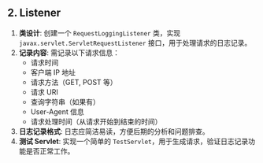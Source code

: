 ## 2. Listener

1. **类设计**: 创建一个 `RequestLoggingListener` 类，实现 `javax.servlet.ServletRequestListener` 接口，用于处理请求的日志记录。
2. **记录内容**: 需记录以下请求信息：
   - 请求时间
   - 客户端 IP 地址
   - 请求方法（GET, POST 等）
   - 请求 URI
   - 查询字符串（如果有）
   - User-Agent 信息
   - 请求处理时间（从请求开始到结束的时间）
3. **日志记录格式**: 日志应简洁易读，方便后期的分析和问题排查。
4. **测试 Servlet**: 实现一个简单的 `TestServlet`，用于生成请求，验证日志记录功能是否正常工作。

